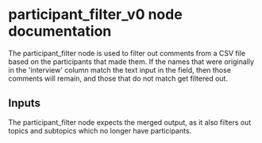 # participant_filter_v0 node documentation

The participant_filter node is used to filter out comments from a CSV file based on the participants that made them. If the names that were originally in the 'interview' column match the text input in the field, then those comments will remain, and those that do not match get filtered out.

## Inputs

The participant_filter node expects the merged output, as it also filters out topics and subtopics which no longer have participants.

